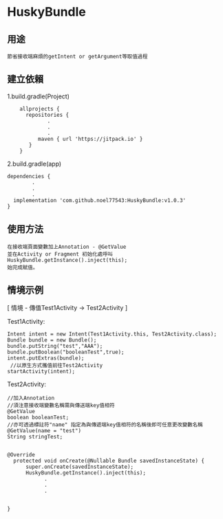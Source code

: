# HuskyBundle


## 用途

	節省接收端麻煩的getIntent or getArgument等取值過程


## 建立依賴


1.build.gradle(Project)

		allprojects {
  		  repositories {
	       		 .
	      		 .
	      		 .
	      	  maven { url 'https://jitpack.io' }
 		   }
		}



2.build.gradle(app)

	dependencies {
  		  	.
  		  	.
   			.
  	  implementation 'com.github.noel77543:HuskyBundle:v1.0.3'
	}




## 使用方法

	在接收端頁面變數加上Annotation - @GetValue
	並在Activity or Fragment 初始化處呼叫 
	HuskyBundle.getInstance().inject(this);
	始完成賦值。




## 情境示例



[ 情境 - 傳值Test1Activity -> Test2Activity ]

Test1Activity:

	Intent intent = new Intent(Test1Activity.this, Test2Activity.class);
    Bundle bundle = new Bundle();
    bundle.putString("test","AAA");
    bundle.putBoolean("booleanTest",true);
    intent.putExtras(bundle);
	 //以原生方式攜值前往Test2Activity
    startActivity(intent);


Test2Activity:
	
    //加入Annotation
    //須注意接收端變數名稱需與傳送端key值相符  
	@GetValue
	boolean booleanTest;
    //亦可透過標註符"name" 指定為與傳遞端key值相符的名稱後即可任意更改變數名稱
	@GetValue(name = "test")
	String stringTest;

	
	@Override
	  protected void onCreate(@Nullable Bundle savedInstanceState) {
	      super.onCreate(savedInstanceState);
		  HuskyBundle.getInstance().inject(this);
				.
				.
				.

	
	}
